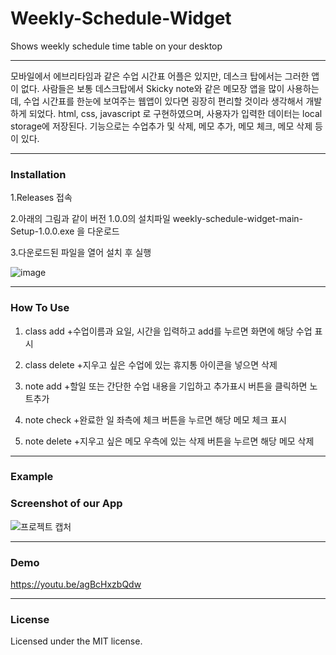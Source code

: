 # Weekly-Schedule-Widget
Shows weekly schedule time table on your desktop

-------------------------------------------------------------------------------------------------------------------------------------

모바일에서 에브리타임과 같은 수업 시간표 어플은 있지만, 데스크 탑에서는 그러한 앱이 없다.
사람들은 보통 데스크탑에서 Skicky note와 같은 메모장 앱을 많이 사용하는데, 수업 시간표를 한눈에 보여주는 웹앱이 있다면 굉장히 편리할 것이라 생각해서 개발하게 되었다. 
html, css, javascript 로 구현하였으며, 사용자가 입력한 데이터는 local storage에 저장된다.
기능으로는 수업추가 및 삭제, 메모 추가, 메모 체크, 메모 삭제 등이 있다. 

-------------------------------------------------------------------------------------------------------------------------------------

### Installation

1.Releases 접속

2.아래의 그림과 같이 버전 1.0.0의 설치파일 weekly-schedule-widget-main-Setup-1.0.0.exe 을 다운로드

3.다운로드된 파일을 열어 설치 후 실행 

![image](https://user-images.githubusercontent.com/54178500/119499701-eee06600-bda1-11eb-9145-0872cbfb68e2.png)

-------------------------------------------------------------------------------------------------------------------------------------

### How To Use

1. class add 
  +수업이름과 요일, 시간을 입력하고 add를 누르면 화면에 해당 수업 표시

2. class delete
  +지우고 싶은 수업에 있는 휴지통 아이콘을 넣으면 삭제

3. note add
  +할일 또는 간단한 수업 내용을 기입하고 추가표시 버튼을 클릭하면 노트추가 

4. note check
  +완료한 일 좌측에 체크 버튼을 누르면 해당 메모 체크 표시

5. note delete
  +지우고 싶은 메모 우측에 있는 삭제 버튼을 누르면 해당 메모 삭제 

-------------------------------------------------------------------------------------------------------------------------------------
 
### Example 



### Screenshot of our App
![프로젝트 캡처](https://user-images.githubusercontent.com/54178500/119458342-9b592280-bd77-11eb-9231-a755f39edd8f.PNG)


-------------------------------------------------------------------------------------------------------------------------------------

### Demo

https://youtu.be/agBcHxzbQdw

-------------------------------------------------------------------------------------------------------------------------------------

### License
Licensed under the MIT license.

